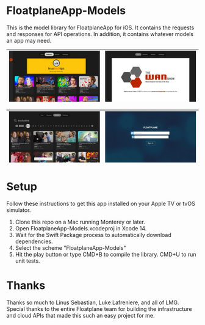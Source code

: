 # FloatplaneApp-Models
This is the model library for FloatplaneApp for iOS. It contains the requests and responses for API operations. In addition, it contains whatever models an app may need.

| ![image](Assets/Browse_Screenshot.png) | ![image](Assets/LiveOffline_Screenshot.png) |
| --- | --- |

| ![image](Assets/Search_Screenshot.png) | ![image](Assets/Login_Screenshot.png) |
| --- | --- |

# Setup
Follow these instructions to get this app installed on your Apple TV or tvOS simulator.
1. Clone this repo on a Mac running Monterey or later.
2. Open FloatplaneApp-Models.xcodeproj in Xcode 14.
3. Wait for the Swift Package process to automatically download dependencies.
4. Select the scheme "FloatplaneApp-Models"
5. Hit the play button or type CMD+B to compile the library. CMD+U to run unit tests. 

# Thanks
Thanks so much to Linus Sebastian, Luke Lafreniere, and all of LMG. Special thanks to the entire Floatplane team for building the infrastructure and cloud APIs that made this such an easy project for me.
